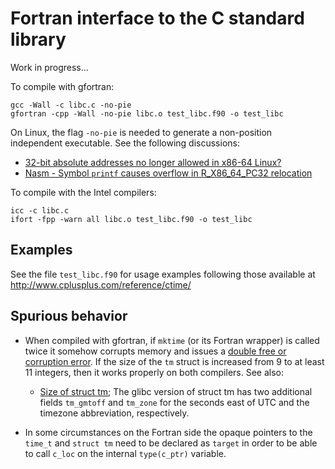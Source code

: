 # Fortran interface to the C standard library

Work in progress...

To compile with gfortran:
```
gcc -Wall -c libc.c -no-pie
gfortran -cpp -Wall -no-pie libc.o test_libc.f90 -o test_libc 
```

On Linux, the flag `-no-pie` is needed to generate a non-position independent executable. See the following discussions:
* [32-bit absolute addresses no longer allowed in x86-64 Linux?](https://stackoverflow.com/questions/43367427/32-bit-absolute-addresses-no-longer-allowed-in-x86-64-linux?noredirect=1&lq=1)
* [Nasm - Symbol `printf` causes overflow in R_X86_64_PC32 relocation](https://stackoverflow.com/questions/48071280/nasm-symbol-printf-causes-overflow-in-r-x86-64-pc32-relocation)


To compile with the Intel compilers:
```
icc -c libc.c
ifort -fpp -warn all libc.o test_libc.f90 -o test_libc
```

## Examples

See the file `test_libc.f90` for usage examples following those available at http://www.cplusplus.com/reference/ctime/

## Spurious behavior

* When compiled with gfortran, if `mktime` (or its Fortran wrapper) is called twice it somehow corrupts memory and issues a [double free or corruption error](https://jblevins.org/log/double-free). If the size of the `tm` struct is increased from 9 to at least 11 integers, then it works properly on both compilers. See also:
  - [Size of struct tm](https://stackoverflow.com/questions/13969210/size-of-struct-tm); The glibc version of struct tm has two additional fields `tm_gmtoff` and `tm_zone` for the seconds east of UTC and the timezone abbreviation, respectively.

* In some circumstances on the Fortran side the opaque pointers to the `time_t` and `struct tm` need to be declared as `target` in order to be able to call `c_loc` on the internal `type(c_ptr)` variable.

